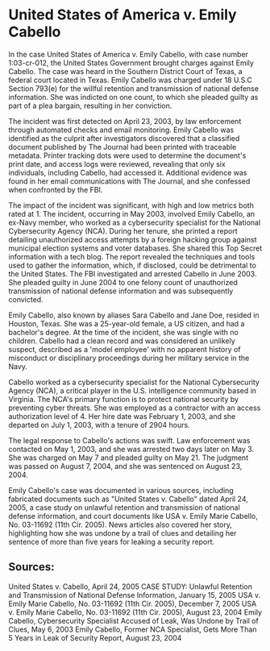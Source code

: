 # United States of America v. Emily Cabello

In the case United States of America v. Emily Cabello, with case number 1:03-cr-012, the United States Government brought charges against Emily Cabello. The case was heard in the Southern District Court of Texas, a federal court located in Texas. Emily Cabello was charged under 18 U.S.C Section 793(e) for the willful retention and transmission of national defense information. She was indicted on one count, to which she pleaded guilty as part of a plea bargain, resulting in her conviction.

The incident was first detected on April 23, 2003, by law enforcement through automated checks and email monitoring. Emily Cabello was identified as the culprit after investigators discovered that a classified document published by The Journal had been printed with traceable metadata. Printer tracking dots were used to determine the document's print date, and access logs were reviewed, revealing that only six individuals, including Cabello, had accessed it. Additional evidence was found in her email communications with The Journal, and she confessed when confronted by the FBI.

The impact of the incident was significant, with high and low metrics both rated at 1. The incident, occurring in May 2003, involved Emily Cabello, an ex-Navy member, who worked as a cybersecurity specialist for the National Cybersecurity Agency (NCA). During her tenure, she printed a report detailing unauthorized access attempts by a foreign hacking group against municipal election systems and voter databases. She shared this Top Secret information with a tech blog. The report revealed the techniques and tools used to gather the information, which, if disclosed, could be detrimental to the United States. The FBI investigated and arrested Cabello in June 2003. She pleaded guilty in June 2004 to one felony count of unauthorized transmission of national defense information and was subsequently convicted.

Emily Cabello, also known by aliases Sara Cabello and Jane Doe, resided in Houston, Texas. She was a 25-year-old female, a US citizen, and had a bachelor's degree. At the time of the incident, she was single with no children. Cabello had a clean record and was considered an unlikely suspect, described as a 'model employee' with no apparent history of misconduct or disciplinary proceedings during her military service in the Navy.

Cabello worked as a cybersecurity specialist for the National Cybersecurity Agency (NCA), a critical player in the U.S. intelligence community based in Virginia. The NCA's primary function is to protect national security by preventing cyber threats. She was employed as a contractor with an access authorization level of 4. Her hire date was February 1, 2003, and she departed on July 1, 2003, with a tenure of 2904 hours.

The legal response to Cabello's actions was swift. Law enforcement was contacted on May 1, 2003, and she was arrested two days later on May 3. She was charged on May 7 and pleaded guilty on May 21. The judgment was passed on August 7, 2004, and she was sentenced on August 23, 2004.

Emily Cabello's case was documented in various sources, including fabricated documents such as "United States v. Cabello" dated April 24, 2005, a case study on unlawful retention and transmission of national defense information, and court documents like USA v. Emily Marie Cabello, No. 03-11692 (11th Cir. 2005). News articles also covered her story, highlighting how she was undone by a trail of clues and detailing her sentence of more than five years for leaking a security report.

## Sources:

United States v. Cabello, April 24, 2005
CASE STUDY: Unlawful Retention and Transmission of National Defense Information, January 15, 2005
USA v. Emily Marie Cabello, No. 03-11692 (11th Cir. 2005), December 7, 2005
USA v. Emily Marie Cabello, No. 03-11692 (11th Cir. 2005), August 23, 2004
Emily Cabello, Cybersecurity Specialist Accused of Leak, Was Undone by Trail of Clues, May 6, 2003
Emily Cabello, Former NCA Specialist, Gets More Than 5 Years in Leak of Security Report, August 23, 2004
